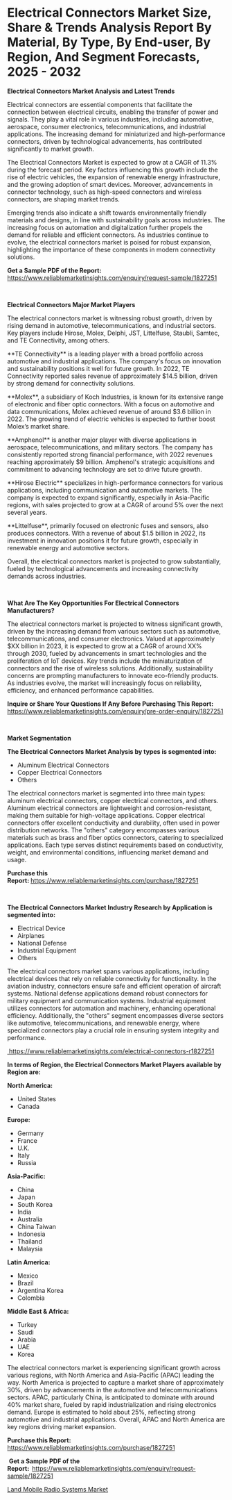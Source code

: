 <p><h1>Electrical Connectors Market Size, Share & Trends Analysis Report By Material, By Type, By End-user, By Region, And Segment Forecasts, 2025 - 2032</h1></p><p><strong>Electrical Connectors Market Analysis and Latest Trends</strong></p>
<p><p>Electrical connectors are essential components that facilitate the connection between electrical circuits, enabling the transfer of power and signals. They play a vital role in various industries, including automotive, aerospace, consumer electronics, telecommunications, and industrial applications. The increasing demand for miniaturized and high-performance connectors, driven by technological advancements, has contributed significantly to market growth.</p><p>The Electrical Connectors Market is expected to grow at a CAGR of 11.3% during the forecast period. Key factors influencing this growth include the rise of electric vehicles, the expansion of renewable energy infrastructure, and the growing adoption of smart devices. Moreover, advancements in connector technology, such as high-speed connectors and wireless connectors, are shaping market trends.</p><p>Emerging trends also indicate a shift towards environmentally friendly materials and designs, in line with sustainability goals across industries. The increasing focus on automation and digitalization further propels the demand for reliable and efficient connectors. As industries continue to evolve, the electrical connectors market is poised for robust expansion, highlighting the importance of these components in modern connectivity solutions.</p></p>
<p><strong>Get a Sample PDF of the Report:&nbsp;</strong> <a href="https://www.reliablemarketinsights.com/enquiry/request-sample/1827251?utm_campaign=2013&utm_medium=2&utm_source=Github&utm_content=ia&utm_term=22022025&utm_id=electrical-connectors">https://www.reliablemarketinsights.com/enquiry/request-sample/1827251</a></p>
<p>&nbsp;</p>
<p><strong>Electrical Connectors Major Market Players</strong></p>
<p><p>The electrical connectors market is witnessing robust growth, driven by rising demand in automotive, telecommunications, and industrial sectors. Key players include Hirose, Molex, Delphi, JST, Littelfuse, Staubli, Samtec, and TE Connectivity, among others.</p><p>**TE Connectivity** is a leading player with a broad portfolio across automotive and industrial applications. The company's focus on innovation and sustainability positions it well for future growth. In 2022, TE Connectivity reported sales revenue of approximately $14.5 billion, driven by strong demand for connectivity solutions.</p><p>**Molex**, a subsidiary of Koch Industries, is known for its extensive range of electronic and fiber optic connectors. With a focus on automotive and data communications, Molex achieved revenue of around $3.6 billion in 2022. The growing trend of electric vehicles is expected to further boost Molex’s market share.</p><p>**Amphenol** is another major player with diverse applications in aerospace, telecommunications, and military sectors. The company has consistently reported strong financial performance, with 2022 revenues reaching approximately $9 billion. Amphenol's strategic acquisitions and commitment to advancing technology are set to drive future growth.</p><p>**Hirose Electric** specializes in high-performance connectors for various applications, including communication and automotive markets. The company is expected to expand significantly, especially in Asia-Pacific regions, with sales projected to grow at a CAGR of around 5% over the next several years.</p><p>**Littelfuse**, primarily focused on electronic fuses and sensors, also produces connectors. With a revenue of about $1.5 billion in 2022, its investment in innovation positions it for future growth, especially in renewable energy and automotive sectors.</p><p>Overall, the electrical connectors market is projected to grow substantially, fueled by technological advancements and increasing connectivity demands across industries.</p></p>
<p>&nbsp;</p>
<p><strong>What Are The Key Opportunities For Electrical Connectors Manufacturers?</strong></p>
<p><p>The electrical connectors market is projected to witness significant growth, driven by the increasing demand from various sectors such as automotive, telecommunications, and consumer electronics. Valued at approximately $XX billion in 2023, it is expected to grow at a CAGR of around XX% through 2030, fueled by advancements in smart technologies and the proliferation of IoT devices. Key trends include the miniaturization of connectors and the rise of wireless solutions. Additionally, sustainability concerns are prompting manufacturers to innovate eco-friendly products. As industries evolve, the market will increasingly focus on reliability, efficiency, and enhanced performance capabilities.</p></p>
<p><strong>Inquire or Share Your Questions If Any Before Purchasing This Report:</strong> <a href="https://www.reliablemarketinsights.com/enquiry/pre-order-enquiry/1827251?utm_campaign=2013&utm_medium=2&utm_source=Github&utm_content=ia&utm_term=22022025&utm_id=electrical-connectors">https://www.reliablemarketinsights.com/enquiry/pre-order-enquiry/1827251</a></p>
<p>&nbsp;</p>
<p><strong>Market Segmentation</strong></p>
<p><strong>The Electrical Connectors Market Analysis by types is segmented into:</strong></p>
<p><ul><li>Aluminum Electrical Connectors</li><li>Copper Electrical Connectors</li><li>Others</li></ul></p>
<p><p>The electrical connectors market is segmented into three main types: aluminum electrical connectors, copper electrical connectors, and others. Aluminum electrical connectors are lightweight and corrosion-resistant, making them suitable for high-voltage applications. Copper electrical connectors offer excellent conductivity and durability, often used in power distribution networks. The "others" category encompasses various materials such as brass and fiber optics connectors, catering to specialized applications. Each type serves distinct requirements based on conductivity, weight, and environmental conditions, influencing market demand and usage.</p></p>
<p><strong>Purchase this Report:&nbsp;</strong><a href="https://www.reliablemarketinsights.com/purchase/1827251?utm_campaign=2013&utm_medium=2&utm_source=Github&utm_content=ia&utm_term=22022025&utm_id=electrical-connectors">https://www.reliablemarketinsights.com/purchase/1827251</a></p>
<p>&nbsp;</p>
<p><strong>The Electrical Connectors Market Industry Research by Application is segmented into:</strong></p>
<p><ul><li>Electrical Device</li><li>Airplanes</li><li>National Defense</li><li>Industrial Equipment</li><li>Others</li></ul></p>
<p><p>The electrical connectors market spans various applications, including electrical devices that rely on reliable connectivity for functionality. In the aviation industry, connectors ensure safe and efficient operation of aircraft systems. National defense applications demand robust connectors for military equipment and communication systems. Industrial equipment utilizes connectors for automation and machinery, enhancing operational efficiency. Additionally, the "others" segment encompasses diverse sectors like automotive, telecommunications, and renewable energy, where specialized connectors play a crucial role in ensuring system integrity and performance.</p></p>
<p><a href="https://www.reliablemarketinsights.com/electrical-connectors-r1827251?utm_campaign=2013&utm_medium=2&utm_source=Github&utm_content=ia&utm_term=22022025&utm_id=electrical-connectors">&nbsp;https://www.reliablemarketinsights.com/electrical-connectors-r1827251</a></p>
<p><strong>In terms of Region, the Electrical Connectors Market Players available by Region are:</strong></p>
<p>
    <p> <strong> North America: </strong>
        <ul>
            <li>United States</li>
            <li>Canada</li>
        </ul>
        </p> 
    <p> <strong> Europe: </strong>
        <ul>
            <li>Germany</li>
            <li>France</li>
            <li>U.K.</li>
            <li>Italy</li>
            <li>Russia</li>
        </ul>
        </p> 
    <p> <strong> Asia-Pacific: </strong>
        <ul>
            <li>China</li>
            <li>Japan</li>
            <li>South Korea</li>
            <li>India</li>
            <li>Australia</li>
            <li>China Taiwan</li>
            <li>Indonesia</li>
            <li>Thailand</li>
            <li>Malaysia</li>
        </ul>
        </p> 
    <p> <strong> Latin America: </strong>
        <ul>
            <li>Mexico</li>
            <li>Brazil</li>
            <li>Argentina Korea</li>
            <li>Colombia</li>
        </ul>
        </p> 
    <p> <strong> Middle East & Africa: </strong>
        <ul>
            <li>Turkey</li>
            <li>Saudi</li>
            <li>Arabia</li>
            <li>UAE</li>
            <li>Korea</li>
        </ul>
    </p>
    </p>
<p><p>The electrical connectors market is experiencing significant growth across various regions, with North America and Asia-Pacific (APAC) leading the way. North America is projected to capture a market share of approximately 30%, driven by advancements in the automotive and telecommunications sectors. APAC, particularly China, is anticipated to dominate with around 40% market share, fueled by rapid industrialization and rising electronics demand. Europe is estimated to hold about 25%, reflecting strong automotive and industrial applications. Overall, APAC and North America are key regions driving market expansion.</p></p>
<p><strong>Purchase this Report: </strong><a href="https://www.reliablemarketinsights.com/purchase/1827251?utm_campaign=2013&utm_medium=2&utm_source=Github&utm_content=ia&utm_term=22022025&utm_id=electrical-connectors">https://www.reliablemarketinsights.com/purchase/1827251</a></p>
<p>&nbsp;<strong>Get a Sample PDF of the Report:&nbsp;&nbsp;</strong><a href="https://www.reliablemarketinsights.com/enquiry/request-sample/1827251?utm_campaign=2013&utm_medium=2&utm_source=Github&utm_content=ia&utm_term=22022025&utm_id=electrical-connectors">https://www.reliablemarketinsights.com/enquiry/request-sample/1827251</a></p>
<p><strong></strong></p>
<p><p><a href="https://github.com/MariaWashington76/Market-Research-Report-List-1/blob/main/land-mobile-radio-systems-market.md?utm_campaign=2013&utm_medium=2&utm_source=Github&utm_content=ia&utm_term=22022025&utm_id=electrical-connectors">Land Mobile Radio Systems Market</a></p></p>
